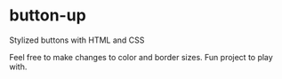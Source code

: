 # button-up
Stylized buttons with HTML and CSS

Feel free to make changes to color and border sizes. Fun project to play with.
